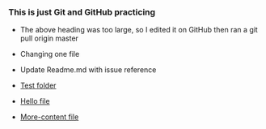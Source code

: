 ### This is just Git and GitHub practicing

- The above heading was too large, so I edited it on GitHub then ran a git pull origin master
- Changing one file  
- Update Readme.md with issue reference

- [Test folder](test/)
- [Hello file](test/hello.md)
- [More-content file](test/more-content.md)  
